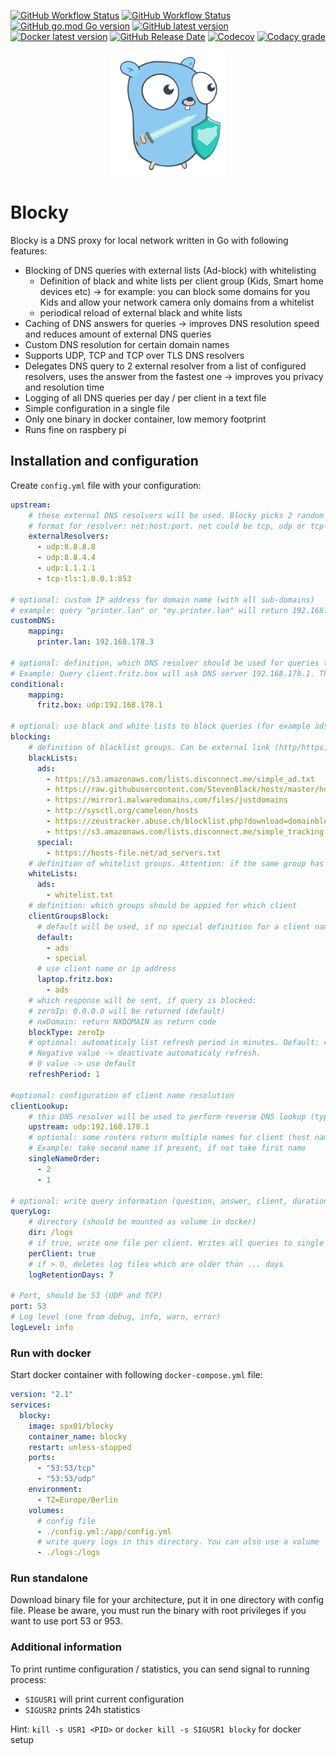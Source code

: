 [![GitHub Workflow Status](https://img.shields.io/github/workflow/status/0xERR0R/blocky/CI%20Build?label=CI%20Build "CI Build")](#)
[![GitHub Workflow Status](https://img.shields.io/github/workflow/status/0xERR0R/blocky/Release?label=Release "Release")](#)
[![GitHub go.mod Go version](https://img.shields.io/github/go-mod/go-version/0xERR0R/blocky "Go version")](#)
[![GitHub latest version](https://img.shields.io/github/v/release/0xERR0R/blocky "Latest version")](https://github.com/0xERR0R/blocky/releases)
[![Docker latest version](https://img.shields.io/badge/docker-latest-blue "Latest version")](https://hub.docker.com/r/spx01/blocky)
[![GitHub Release Date](https://img.shields.io/github/release-date/0xERR0R/blocky "Latest release date")](https://github.com/0xERR0R/blocky/releases)
[![Codecov](https://img.shields.io/codecov/c/gh/0xERR0R/blocky "Code coverage")](#)
[![Codacy grade](https://img.shields.io/codacy/grade/8fcd8f8420b8419c808c47af58ed9282 "Codacy grade")](#)



<p align="center">
  <img height="200" src="blocky.svg">
</p>

# Blocky
Blocky is a DNS proxy for local network written in Go with following features:
- Blocking of DNS queries with external lists (Ad-block) with whitelisting
  - Definition of black and white lists per client group (Kids, Smart home devices etc) -> for example: you can block some domains for you Kids and allow your network camera only domains from a whitelist
  - periodical reload of external black and white lists
- Caching of DNS answers for queries -> improves DNS resolution speed and reduces amount of external DNS queries
- Custom DNS resolution for certain domain names
- Supports UDP, TCP and TCP over TLS DNS resolvers
- Delegates DNS query to 2 external resolver from a list of configured resolvers, uses the answer from the fastest one -> improves you privacy and resolution time
- Logging of all DNS queries per day / per client in a text file
- Simple configuration in a single file
- Only one binary in docker container, low memory footprint
- Runs fine on raspbery pi

## Installation and configuration
Create `config.yml` file with your configuration:
```yml
upstream:
    # these external DNS resolvers will be used. Blocky picks 2 random resolvers from the list for each query
    # format for resolver: net:host:port. net could be tcp, udp or tcp-tls. If port is empty, default port will be used (53 for udp and tcp, 853 for tcp-tls)
    externalResolvers:
      - udp:8.8.8.8
      - udp:8.8.4.4
      - udp:1.1.1.1
      - tcp-tls:1.0.0.1:853
  
# optional: custom IP address for domain name (with all sub-domains)
# example: query "printer.lan" or "my.printer.lan" will return 192.168.178.3
customDNS:
    mapping:
      printer.lan: 192.168.178.3

# optional: definition, which DNS resolver should be used for queries to the domain (with all sub-domains).
# Example: Query client.fritz.box will ask DNS server 192.168.178.1. This is necessary for local network, to resolve clients by host name
conditional:
    mapping:
      fritz.box: udp:192.168.178.1
  
# optional: use black and white lists to block queries (for example ads, trackers, adult pages etc.)
blocking:
    # definition of blacklist groups. Can be external link (http/https) or local file
    blackLists:
      ads:
        - https://s3.amazonaws.com/lists.disconnect.me/simple_ad.txt
        - https://raw.githubusercontent.com/StevenBlack/hosts/master/hosts
        - https://mirror1.malwaredomains.com/files/justdomains
        - http://sysctl.org/cameleon/hosts
        - https://zeustracker.abuse.ch/blocklist.php?download=domainblocklist
        - https://s3.amazonaws.com/lists.disconnect.me/simple_tracking.txt
      special:
        - https://hosts-file.net/ad_servers.txt
    # definition of whitelist groups. Attention: if the same group has black and whitelists, whitelists will be used to disable particular blacklist entries. If a group has only whitelist entries -> this means only domains from this list are allowed, all other domains will be blocked
    whiteLists:
      ads:
        - whitelist.txt
    # definition: which groups should be appied for which client
    clientGroupsBlock:
      # default will be used, if no special definition for a client name exists
      default:
        - ads
        - special
      # use client name or ip address
      laptop.fritz.box:
        - ads
    # which response will be sent, if query is blocked:
    # zeroIp: 0.0.0.0 will be returned (default)
    # nxDomain: return NXDOMAIN as return code
    blockType: zeroIp
    # optional: automaticaly list refresh period in minutes. Default: 4h.
    # Negative value -> deactivate automaticaly refresh.
    # 0 value -> use default
    refreshPeriod: 1
  
#optional: configuration of client name resolution
clientLookup:
    # this DNS resolver will be used to perform reverse DNS lookup (typically local router)
    upstream: udp:192.168.178.1
    # optional: some routers return multiple names for client (host name and user defined name). Define which single name should be used.
    # Example: take second name if present, if not take first name
    singleNameOrder:
      - 2
      - 1
  
# optional: write query information (question, answer, client, duration etc) to daily csv file
queryLog:
    # directory (should be mounted as volume in docker)
    dir: /logs
    # if true, write one file per client. Writes all queries to single file otherwise
    perClient: true
    # if > 0, deletes log files which are older than ... days
    logRetentionDays: 7
  
# Port, should be 53 (UDP and TCP)
port: 53
# Log level (one from debug, info, warn, error)
logLevel: info
```

### Run with docker
Start docker container with following `docker-compose.yml` file:
```yml
version: "2.1"
services:
  blocky:
    image: spx01/blocky
    container_name: blocky
    restart: unless-stopped
    ports:
      - "53:53/tcp"
      - "53:53/udp"
    environment:
      - TZ=Europe/Berlin
    volumes:
      # config file
      - ./config.yml:/app/config.yml
      # write query logs in this directory. You can also use a volume
      - ./logs:/logs
```

### Run standalone
Download binary file for your architecture, put it in one directory with config file. Please be aware, you must run the binary with root privileges if you want to use port 53 or 953.

### Additional information
To print runtime configuration / statistics, you can send signal to running process:
* `SIGUSR1` will print current configuration
* `SIGUSR2` prints 24h statistics

Hint: `kill -s USR1 <PID>` or `docker kill -s SIGUSR1 blocky` for docker setup
